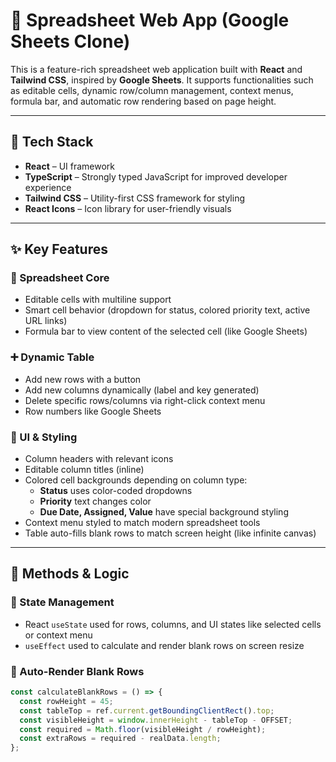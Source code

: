 # 🧾 Spreadsheet Web App (Google Sheets Clone)

This is a feature-rich spreadsheet web application built with **React** and **Tailwind CSS**, inspired by **Google Sheets**. It supports functionalities such as editable cells, dynamic row/column management, context menus, formula bar, and automatic row rendering based on page height.

---

## 🚀 Tech Stack

- **React** – UI framework
- **TypeScript** – Strongly typed JavaScript for improved developer experience
- **Tailwind CSS** – Utility-first CSS framework for styling
- **React Icons** – Icon library for user-friendly visuals

---

## ✨ Key Features

### 🧠 Spreadsheet Core
- Editable cells with multiline support
- Smart cell behavior (dropdown for status, colored priority text, active URL links)
- Formula bar to view content of the selected cell (like Google Sheets)

### ➕ Dynamic Table
- Add new rows with a button
- Add new columns dynamically (label and key generated)
- Delete specific rows/columns via right-click context menu
- Row numbers like Google Sheets

### 📐 UI & Styling
- Column headers with relevant icons
- Editable column titles (inline)
- Colored cell backgrounds depending on column type:
  - **Status** uses color-coded dropdowns
  - **Priority** text changes color
  - **Due Date, Assigned, Value** have special background styling
- Context menu styled to match modern spreadsheet tools
- Table auto-fills blank rows to match screen height (like infinite canvas)

---

## 🧰 Methods & Logic

### 🔁 State Management
- React `useState` used for rows, columns, and UI states like selected cells or context menu
- `useEffect` used to calculate and render blank rows on screen resize

### 📏 Auto-Render Blank Rows
```ts
const calculateBlankRows = () => {
  const rowHeight = 45;
  const tableTop = ref.current.getBoundingClientRect().top;
  const visibleHeight = window.innerHeight - tableTop - OFFSET;
  const required = Math.floor(visibleHeight / rowHeight);
  const extraRows = required - realData.length;
};
